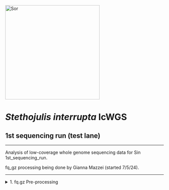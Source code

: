 <img src="https://inaturalist-open-data.s3.amazonaws.com/photos/236392150/original.jpg" alt="Sor" width="300"/>

# _Stethojulis interrupta_ lcWGS

## 1st sequencing run (test lane)
---
Analysis of low-coverage whole genome sequencing data for Sin 1st_sequencing_run.

fq_gz processing being done by Gianna Mazzei (started 7/5/24).

---

<details><summary>1. fq.gz Pre-processing</summary>
	
## 1. fq.gz Pre-processing
→ (*) _denotes steps with MultiQC Report Analyses_
<details><summary>0. Set-up</summary>
<p>

## 0. Set-up

Began by making a new repo on Github titled "pire_stethojulis_interrupta_lcwgs" 

Then went to my terminal and cloned the repo
```
[hpc-0356@wahab-01 ~]$ cd /archive/carpenterlab/pire/
[hpc-0356@wahab-01 pire]$ git clone {https://github.com/philippinespire/pire_stethojulis_interrupta_lcwgs}
```
Get a .gitignore file from another PIRE species repo and copy it here, then push this file to github.
```
[hpc-0356@wahab-01 pire]$ cd pire_stethojulis_interrupta_lcwgs
[hpc-0356@wahab-01 pire_stethojulis_interrupta_lcwgs]$ cp ../pire_taeniamia_zosterophora_lcwgs/.gitignore .
[hpc-0356@wahab-01 pire_stethojulis_interrupta_lcwgs]$ git pull
[hpc-0356@wahab-01 pire_stethojulis_interrupta_lcwgs]$ git add .gitignore
[hpc-0356@wahab-01 pire_stethojulis_interrupta_lcwgs]$ git commit -m "add gitignore"
[hpc-0356@wahab-01 pire_stethojulis_interrupta_lcwgs]$ git push
```
Make 1st sequencing run directory
```
[hpc-0356@wahab-01 pire_stethojulis_interrupta_lcwgs]$ mkdir 1st_sequencing_run
```
</p>

---
</details>

<details><summary>1. Get raw data</summary>
<p>

## 1. Get raw data

```
[hpc-0356@wahab-01 pire_stethojulis_interrupta_lcwgs]$ cd 1st_sequencing_run
[hpc-0356@wahab-01 1st_sequencing_run]$ rsync -r /archive/carpenterlab/pire/downloads/stethojulis_interrupta/1st_sequencing_run-lcwgs/fq_raw 1st_sequencing_run
```

</p>

---
</details>

<details><summary>2. Proofread the decode file</summary>
<p>

## 2. Proofread the decode file

```
[hpc-0356@wahab-01 fq_raw]$ cat Sin_lcwgs-testlane_SequenceNameDecode.tsv
```
Checked that I have sequencing data for all individuals in the decode file:
```
salloc
bash

[hpc-0356@d5-w6420b-23 fq_raw]$ ls *1.fq.gz | wc -l 
				ls *2.fq.gz | wc -l 
90
90
```
Number of lines:
```
[hpc-0356@d5-w6420b-23 fq_raw]$ wc -l Sin_lcwgs-testlane_SequenceNameDecode.tsv
89 Sin_lcwgs-testlane_SequenceNameDecode.tsv
```
Are there duplicates?
```
[hpc-0356@d5-w6420b-23 fq_raw]$ cat Sin_lcwgs-testlane_SequenceNameDecode.tsv| sort | uniq | wc -l
89
```
***Skip steps 3 and 4***

---
</details>

<details><summary>5. Perform a renaming dry run</summary>

## 5. Perform a renaming dry run

```
[hpc-0356@d1-w6420a-23 fq_raw]$ bash /home/e1garcia/shotgun_PIRE/pire_fq_gz_processing/renameFQGZ.bash Sin_lcwgs-testlane_SequenceNameDecode.tsv
```
---

</details>

<details><summary>6. Rename the files</summary>
	
## 6. Rename the files
```
[hpc-0356@d1-w6420a-23 fq_raw]$ bash /home/e1garcia/shotgun_PIRE/pire_fq_gz_processing/renameFQGZ.bash Sin_lcwgs-testlane_SequenceNameDecode.tsv rename
```
---

</details>

<details><summary>7. Check the quality of raw data (*)</summary>

## 7. Check the quality of raw data (*)

Execute `Multi_FASTQC.sh`:
```
[hpc-0356@d5-w6420b-23 1st_sequencing_run]$ sbatch /home/e1garcia/shotgun_PIRE/pire_fq_gz_processing/Multi_FASTQC.sh "fq_raw" "fqc_raw_report"  "fq.gz"
Submitted batch job 3347515
```

### MultiQC output (fq_raw/fqc_raw_report.html):
* Overall, Albatross samples have much higher read counts
	* The Undetermined library has 166.8 million reads
	* Proportion of Undetermined Reads: 0.177
 * Almost all samples are failing Per Base Sequence Content
 * At this point, there are many overrepresented sequences (almost all failed) as well as high adapter content (all failed)

```
‣ % duplication - 
	• Alb: 20 - 50.1%
 	• Contemp: 0 - 16.6%
	• Undertermined: 34.9 - 35.8%
‣ GC content - 
	• Alb: 42 - 54%, 62%: [Sin-APnd_005-Ex1-4B-lcwgs-1-1.2]
 	• Contemp: 43 - 54%
	• Undetermined: 47 - 54%
‣ number of reads - 
	• Alb: 3.3 - 62.8 mil
 	• Contemp: 0 - 7.2 mil
	• Undetermined: 166.8 mil
```
---

</details>

<details><summary>8. First trim (*)</summary>
<p>

## 8. First trim (*)
	
```
[hpc-0356@wahab-01 1st_sequencing_run]$ sbatch /home/e1garcia/shotgun_PIRE/pire_fq_gz_processing/runFASTP_1st_trim.sbatch fq_raw fq_fp1
Submitted batch job 3349635
```

### Review the FastQC output (fq_fp1/1st_fastp_report.html):
After 1st trim:
* `Sin-CPnd_016-Ex1-1E-lcwgs-1-1` has only 24 reads
* After filtering, GC content appears to have stabilized, except for `Sin-CPnd_016-Ex1-1E-lcwgs-1-1`. This volatility is likely from the low read count.

```  
‣ % duplication - 
    	• Albatross: 1.3 - 8.4%, 17.4%: [Sin-APnd_023-Ex1-6D], 23.7%: [Sin-APnd_006-Ex1-4C]
	• Contemporary: 0.0 - 6.9% 
	• Undetermined: 1.7%
‣ GC content -
    	• Albatross: 36.9 - 40.4%
	• Contemporary: 39.4 - 44.8%
	• Undetermined:39.2%
‣ passing filter - 
    	• Albatross: 66.9%: [Sin-APnd_005-Ex1-4B], 89.4 - 94.6%
	• Contemporary: 84.6 - 95.9%
	• Undetermined: 73.0%
‣ % adapter - 
    	• Albatross: 82.3 - 96.2%
	• Contemporary: 48.7 - 93.4%
	• Undetermined: 83.6%
‣ number of reads - 
    	• Albatross: - 125.5 mil
	• Contemporary: 0 - 14.4 mil
	• Undetermined: 333.5 mil
```

---
</details>

<details><summary>9. Remove duplicates with clumpify (*)</summary>
<p>

## 9. Remove duplicates with clumpify (*)

### 9a. Remove duplicates
 ```
[hpc-0356@wahab-01 1st_sequencing_run]$ bash /home/e1garcia/shotgun_PIRE/pire_fq_gz_processing/runCLUMPIFY_r1r2_array.bash fq_fp1 fq_fp1_clmp /scratch/hpc-0356 20
Submitted batch job 3349789
```

### 9c. Check duplicate removal success

Clumpify Successfully worked on all samples
```
[hpc-0356@wahab-01 1st_sequencing_run]$ salloc
[hpc-0356@d6-w6420b-07 1st_sequencing_run]$ enable_lmod
[hpc-0356@d6-w6420b-07 1st_sequencing_run]$ module load container_env R/4.3 
[hpc-0356@d4-w6420b-07 1st_sequencing_run]$ crun R < /home/e1garcia/shotgun_PIRE/pire_fq_gz_processing/checkClumpify_EG.R --no-save
[hpc-0356@d6-w6420b-07 1st_sequencing_run]$ exit
```
### 9d. Clean the scratch drive
```
[hpc-0356@wahab-01 1st_sequencing_run]$ sbatch /home/e1garcia/shotgun_PIRE/pire_fq_gz_processing/cleanSCRATCH.sbatch /scratch/hpc-0356 "*clumpify*temp*"
Submitted batch job 3349945
```
### 9e. Generate metadata on deduplicated FASTQ files (*)
```
[hpc-0356@wahab-01 1st_sequencing_run]$ sbatch /home/e1garcia/shotgun_PIRE/pire_fq_gz_processing/Multi_FASTQC.sh "fq_fp1_clmp" "fqc_clmp_report"  "fq.gz"
Submitted batch job 3349946
```

**Results** (fq_fp1_clmp/fqc_clmp_report.html): 
* `Sin-CPnd_016-Ex1-1E-lcwgs-1-1` still very volatile on Per Sequence GC Content -> low read count
* Still quite a few overrepresented sequences
* % duplication going down

```
‣ % duplication - 
    • Alb: 1.8 - 6.4%
    • Contemp: 0 - 1.3%
    • Undetermined: 4.7%
‣ GC content - 
    • Alb: 36 - 41%
    • Contemp: 39 - 44%
    • Undetermined: 40%
‣ length - 
    • Alb: 77 - 88 bp
    • Contemp: 81 - 130 bp
    • Undetermined: 85 bp
‣ number of reads -
    • Alb: 2.5 - 37.8 mil
    • Contemp: 0 - 1.7 mil, 6.3 mil: [Sin-CPnd_088-Ex1-2D]
    • Undetermined: 83.3 mil
```
</p>

---
</details>


<details><summary>10. Second trim (*)</summary>
<p>

## 10. Second trim (*)
 
```
[hpc-0356@wahab-01 1st_sequencing_run]$ sbatch /home/e1garcia/shotgun_PIRE/pire_fq_gz_processing/runFASTP_2.sbatch fq_fp1_clmp fq_fp1_clmp_fp2 33
Submitted batch job 3350043
```

### Review the FastQC output (fq_fp1_clmp_fp2/2nd_fastp_report.html):
After 2nd trim:
* 

```
‣ % duplication -
	• Alb: 
	• Contemp: 
	• Undetermined: 
‣ GC content -
	• Alb: 
	• Contemp: 
	• Undetermined: 
‣ passing filter -
	• Alb: 
	• Contemp: 
	• Undetermined: 
‣ % adapter -
	• Alb: 
	• Contemp: 
	• Undetermined: 
‣ number of reads -
	• Alb: 
	• Contemp: 
	• Undetermined: 
```

---
</details>

<details><summary>11. Decontaminate files (*)</summary>
<p>

## 11. Decontaminate files (*)

<details><summary>11a. Run fastq_screen</summary>
	
### 11a. Run fastq_screen

```
[hpc-0356@wahab-01 1st_sequencing_run]$ bash
[hpc-0356@wahab-01 1st_sequencing_run]$ fqScrnPATH=/home/e1garcia/shotgun_PIRE/pire_fq_gz_processing/runFQSCRN_6.bash
indir=fq_fp1_clmp_fp2
[hpc-0356@wahab-01 1st_sequencing_run]$ outdir=/scratch/hpc-0356/fq_fp1_clmp_fp2_fqscrn
nodes=20
[hpc-0356@wahab-01 1st_sequencing_run]$ bash $fqScrnPATH $indir $outdir $nodes
```
---

</details>

<details><summary>11b. Check for Errors</summary>
	
### 11b. Check for Errors

```
[hpc-0356@wahab-01 1st_sequencing_run]$ bash
[hpc-0356@wahab-01 1st_sequencing_run]$ outdir=/scratch/hpc-0356/fq_fp1_clmp_fp2_fqscrn
[hpc-0356@wahab-01 1st_sequencing_run]$ sbatch /home/e1garcia/shotgun_PIRE/pire_fq_gz_processing/validateFQ.sbatch $outdir "*filter.fastq.gz"
Submitted batch job 3351748

# when complete check the $outdir/fqValidateReport.txt file
less -S $outdir/fqValidationReport.txt file
```
#### Confirm files were succesfully completed:

Check that all 5 files were created for each fqgz file:
```
[hpc-0356@wahab-01 1st_sequencing_run]$ ls $outdir/*r1.tagged.fastq.gz | wc -l
					ls $outdir/*r2.tagged.fastq.gz | wc -l
					ls $outdir/*r1.tagged_filter.fastq.gz | wc -l
					ls $outdir/*r2.tagged_filter.fastq.gz | wc -l 
					ls $outdir/*r1_screen.txt | wc -l
					ls $outdir/*r2_screen.txt | wc -l
					ls $outdir/*r1_screen.png | wc -l
					ls $outdir/*r2_screen.png | wc -l
					ls $outdir/*r1_screen.html | wc -l
					ls $outdir/*r2_screen.html | wc -l
90
90
90
90
90
90
90
90
90
90
```
For each, you should have the same number as the number of input files (number of fq.gz files):
```
[hpc-0356@wahab-01 1st_sequencing_run]$ ls $indir/*r1.fq.gz | wc -l
                                        ls $indir/*r2.fq.gz | wc -l
90
90
```
Check for any errors in the `*out` files: (none)
```
[hpc-0356@wahab-01 1st_sequencing_run]$ grep 'error' slurm-fqscrn.*out
					grep 'No reads in' slurm-fqscrn.*out
					grep 'FATAL' slurm-fqscrn.*out
```
Looked at the outfiles to see if there are any unzipped files with the word temp, which means that the job didn't finish and needs to be rerun: (none)
```
[hpc-0356@wahab-01 1st_sequencing_run]$ outdir=/scratch/hpc-0356/fq_fp1_clmp_fp2_fqscrn
					ls $outdir/*temp*
ls: cannot access '/scratch/hpc-0356/fq_fp1_clmp_fp2_fqscrn/*temp*': No such file or directory
```

**Since fq screen worked properly, there are no files that need to be rerun!**

---

</details>

<details><summary>11e. Move output files</summary>
	
### 11e. Move output files
The recommended instructions using `screen mv` have not been working for me so I did this:
```
[hpc-0356@wahab-01 1st_sequencing_run]$ mv /scratch/hpc-0356/fq_fp1_clmp_fp2_fqscrn/Sin* /archive/carpenterlab/pire/pire_stethojulis_interrupta_lcwgs/1st_sequencing_run/fq_fp1_clmp_fp2_fqscrn

#for some reason mv /scratch/hpc-0356/fq_fp1_clmp_fp2_fqscrn/Undetermined* did not work so I had to move each file:

[hpc-0356@wahab-01 1st_sequencing_run]$ mv /scratch/hpc-0356/fq_fp1_clmp_fp2_fqscrn/Undetermined.clmp.fp2_r1_screen.html \
   					/scratch/hpc-0356/fq_fp1_clmp_fp2_fqscrn/Undetermined.clmp.fp2_r1_screen.png \
   					/scratch/hpc-0356/fq_fp1_clmp_fp2_fqscrn/Undetermined.clmp.fp2_r1_screen.txt \
   					/scratch/hpc-0356/fq_fp1_clmp_fp2_fqscrn/Undetermined.clmp.fp2_r1.tagged.fastq.gz \
   					/scratch/hpc-0356/fq_fp1_clmp_fp2_fqscrn/Undetermined.clmp.fp2_r1.tagged_filter.fastq.gz \
   					/scratch/hpc-0356/fq_fp1_clmp_fp2_fqscrn/Undetermined.clmp.fp2_r2_screen.html \
   					/scratch/hpc-0356/fq_fp1_clmp_fp2_fqscrn/Undetermined.clmp.fp2_r2_screen.png \
   					/scratch/hpc-0356/fq_fp1_clmp_fp2_fqscrn/Undetermined.clmp.fp2_r2_screen.txt \
   					/scratch/hpc-0356/fq_fp1_clmp_fp2_fqscrn/Undetermined.clmp.fp2_r2.tagged.fastq.gz \
					/scratch/hpc-0356/fq_fp1_clmp_fp2_fqscrn/Undetermined.clmp.fp2_r2.tagged_filter.fastq.gz \
					/archive/carpenterlab/pire/pire_stethojulis_interrupta_lcwgs/1st_sequencing_run/fq_fp1_clmp_fp2_fqscrn/

[hpc-0356@wahab-01 1st_sequencing_run]$ mv /scratch/hpc-0356/fq_fp1_clmp_fp2_fqscrn/fqValidationReport.txt /archive/carpenterlab/pire/pire_stethojulis_interrupta_lcwgs/1st_sequencing_run/fq_fp1_clmp_fp2_fqscrn/

```
---
</details>

<details><summary>11f. Run MultiQC (*)</summary>
	
### 11f. Run MultiQC (*)

```
[hpc-0356@wahab-01 1st_sequencing_run]$ sbatch /home/e1garcia/shotgun_PIRE/pire_fq_gz_processing/runMULTIQC.sbatch fq_fp1_clmp_fp2_fqscrn fastq_screen_report
Submitted batch job 3353560
```

Review the MultiQC output (fq_fp1_clmp_fp2_fqscrn/fastq_screen_report.html):
*

```
‣ multiple genomes -
	• Alb: 
	• Contemp: 
	• Undetermined: 
‣ no hits -
	• Alb: 
	• Contemp: 
	• Undetermined:
```

</details>

---

</details>

<details><summary>12. Repair FASTQ Files Messed Up by FASTQ_SCREEN (*)</summary>
<p>

## 12. Repair FASTQ Files Messed Up by FASTQ_SCREEN (*)

#### Execute `runREPAIR.sbatch`

Next we need to re-pair our reads. `runREPAIR.sbatch` matches up forward (r1) and reverse (r2) reads so that the `*1.fq.gz` and `*2.fq.gz` files have reads in the same order
```
[hpc-0356@wahab-01 1st_sequencing_run]$ sbatch /home/e1garcia/shotgun_PIRE/pire_fq_gz_processing/runREPAIR.sbatch fq_fp1_clmp_fp2_fqscrn fq_fp1_clmp_fp2_fqscrn_rprd 5
Submitted batch job 3353569 
```
#### Confirm that the paired end fq.gz files are complete and formatted correctly:

Start by running the script:
```
[hpc-0356@wahab-01 1st_sequencing_run]$ bash
[hpc-0356@wahab-01 1st_sequencing_run]$ SCRIPT=/home/e1garcia/shotgun_PIRE/pire_fq_gz_processing/validateFQPE.sbatch 
                                        DIR=fq_fp1_clmp_fp2_fqscrn_rprd
                                        fqPATTERN="*fq.gz"
[hpc-0356@wahab-01 1st_sequencing_run]$ sbatch $SCRIPT $DIR $fqPATTERN
Submitted batch job 3353571
```

Check the SLURM `out` file and `fqValidationReport.txt` to determine if all of the fqgz files are valid
```
[hpc-0356@wahab-01 1st_sequencing_run]$ cat valiate_FQ_-3353571.out
PAIRED END FASTQ VALIDATION REPORT

Directory: fq_fp1_clmp_fp2_fqscrn_rprd
File Pattern: *fq.gz
File extensions found: .R1.fq.gz .R2.fq.gz

Number of paired end fq files evaluated: 90
Number of paired end fq files validated: 90

Errors Reported:
```
#### Run `Multi_FASTQC`
```
[hpc-0356@wahab-01 1st_sequencing_run]$ sbatch /home/e1garcia/shotgun_PIRE/pire_fq_gz_processing/Multi_FASTQC.sh "./fq_fp1_clmp_fp2_fqscrn_rprd" "fqc_rprd_report" "fq.gz"
Submitted batch job 3353747
```

#### Review MultiQC output (fq_fp1_clmp_fp2_fqscrn_rprd/fqc_rprd_report.html):
*

```
‣ % duplication -
	• Alb: 
	• Contemp: 
	• Undetermined: 
‣ GC content -
	• Alb: 
	• Contemp: 
	• Undetermined:
‣ length -
	• Alb: 
	• Contemp: 
	• Undetermined:
‣ number of reads -
	• Alb: 
	• Contemp: 
	• Undetermined:
```

---

</details>

<details><summary>14. Clean Up</summary>
<p>

## 14. Clean Up

Move any .out files into the logs dir
```
[hpc-0356@wahab-01 1st_sequencing_run]$ mkdir logs
[hpc-0356@wahab-01 1st_sequencing_run]$ mv *out logs/
```

---

</details>

<details><summary>15. Map Repaired `fq.gz` to Reference Genome</summary>
<p>

## 15. Map Repaired `fq.gz` to Reference Genome

The following steps 15 & 16 are from the [pire_lcwgs_data_processing repo](https://github.com/philippinespire/pire_lcwgs_data_processing).

### Get your reference genome

Make a new directory `refGenome` and `cd` into it
```
[hpc-0356@wahab-01 1st_sequencing_run]$ mkdir refGenome
[hpc-0356@wahab-01 1st_sequencing_run]$ cd refGenome/
```

This species is not on ncbi, but we do have a reference genome in house. Copy this file `scaffolds.fasta` into refGenome:
```
[hpc-0356@wahab-01 refGenome]$ cp /home/e1garcia/shotgun_PIRE/pire_ssl_data_processing/stethojulis_interrupta/SPAdes_allLibs_decontam_R1R2_noIsolate/scaffolds.fasta /archive/carpenterlab/pire/pire_stethojulis_interrupta_lcwgs/1st_sequencing_run/refGenome/
```

### Map your reads to your reference genome
Start by cloning the dDocentHPC repo to gain access to the scripts we need to run:
```
[hpc-0356@wahab-01 1st_sequencing_run]$ git clone https://github.com/cbirdlab/dDocentHPC
```
Create a `mkBAM_ddocent` directory and copy all `fq.gz` files from `fq_fp1_clmp_fp2_fqscrn_rprd` into this new directory:
```
[hpc-0356@wahab-01 1st_sequencing_run]$ mkdir mkBAM_ddocent
[hpc-0356@wahab-01 1st_sequencing_run]$ rsync fq_fp1_clmp_fp2_fqscrn_rprd/*fq.gz mkBAM_ddocent
```
Copy the reference genome to `mkBAM_ddocent` as well as the scripts we need to run:
```
[hpc-0356@wahab-01 1st_sequencing_run]$ cp refGenome/scaffolds.fasta mkBAM_ddocent/reference.denovoSSL.Sin.fasta

[hpc-0356@wahab-01 1st_sequencing_run]$ cd mkBAM_ddocent/
[hpc-0356@wahab-01 mkBAM_ddocent]$ cp ../dDocentHPC/configs/config.6.lcwgs .
[hpc-0356@wahab-01 mkBAM_ddocent]$ cp ../dDocentHPC/dDocentHPC.sbatch .
```
Before moving forward, I needed to edit the `config.6.lcwgs` file to suit this species:
```
[hpc-0356@wahab-01 mkBAM_ddocent]$ nano config.6.lcwgs

# within file:
# change Cutoff1 and Cutoff2 to "denovoSSL" and "Sin"

----------mkREF: Settings for de novo assembly of the reference genome----------------------------------------->
PE              Type of reads for assembly (PE, SE, OL, RPE)                                    PE=ddRAD & ezRA>
0.9             cdhit Clustering_Similarity_Pct (0-1)                                                   Use cdh>
denovoSSL       Cutoff1 (integer)                                                                              >
Sin             Cutoff2 (integer)                                                                              >
0.05    rainbow merge -r <percentile> (decimal 0-1)                                             Percentile-base>
0.95    rainbow merge -R <percentile> (decimal 0-1)                                             Percentile-base>
--------------------------------------------------------------------------------------------------------------->
```
Then, I needed to alter the `dDocentHPC.sbatch` file to load the newer version:
```
[hpc-0356@wahab-01 mkBAM_ddocent]$ nano dDocentHPC.sbatch

# within file:
# change where the "#" is

enable_lmod
# module load container_env ddocent/2.7.8
module load container_env ddocent/2.9.4
```

Now, I am able to map reads.

Execute `dDocentHPC.sbatch mkBAM config.6.lcwg`s which aligns reads (in FASTQ format) to a reference genome and creates BAM files (Binary Alignment Map files)
```
[hpc-0356@wahab-01 mkBAM_ddocent]$ sbatch dDocentHPC.sbatch mkBAM config.6.lcwgs
Submitted batch job 3353876
```
---

</details>

